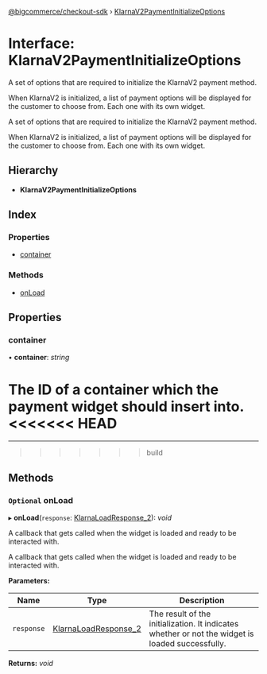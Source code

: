 [@bigcommerce/checkout-sdk](../README.md) › [KlarnaV2PaymentInitializeOptions](klarnav2paymentinitializeoptions.md)

# Interface: KlarnaV2PaymentInitializeOptions

A set of options that are required to initialize the KlarnaV2 payment method.

When KlarnaV2 is initialized, a list of payment options will be displayed for the customer to choose from.
Each one with its own widget.

A set of options that are required to initialize the KlarnaV2 payment method.

When KlarnaV2 is initialized, a list of payment options will be displayed for the customer to choose from. Each one with its own widget.

## Hierarchy

* **KlarnaV2PaymentInitializeOptions**

## Index

### Properties

* [container](klarnav2paymentinitializeoptions.md#container)

### Methods

* [onLoad](klarnav2paymentinitializeoptions.md#optional-onload)

## Properties

###  container

• **container**: *string*

The ID of a container which the payment widget should insert into.
<<<<<<< HEAD
=======

___
>>>>>>> build

## Methods

### `Optional` onLoad

▸ **onLoad**(`response`: [KlarnaLoadResponse_2](klarnaloadresponse_2.md)): *void*

A callback that gets called when the widget is loaded and ready to be
interacted with.

A callback that gets called when the widget is loaded and ready to be interacted with.

**Parameters:**

Name | Type | Description |
------ | ------ | ------ |
`response` | [KlarnaLoadResponse_2](klarnaloadresponse_2.md) | The result of the initialization. It indicates whether or not the widget is loaded successfully.  |

**Returns:** *void*
